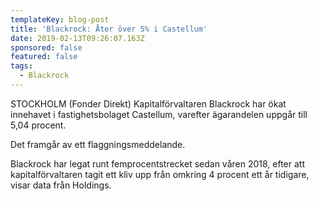 ```yaml
---
templateKey: blog-post
title: 'Blackrock: Åter över 5% i Castellum'
date: 2019-02-13T09:26:07.163Z
sponsored: false
featured: false
tags:
  - Blackrock
---
```

STOCKHOLM (Fonder Direkt) Kapitalförvaltaren Blackrock har ökat innehavet i fastighetsbolaget Castellum, varefter ägarandelen uppgår till 5,04 procent.

Det framgår av ett flaggningsmeddelande.

Blackrock har legat runt femprocentstrecket sedan våren 2018, efter att kapitalförvaltaren tagit ett kliv upp från omkring 4 procent ett år tidigare, visar data från Holdings.
